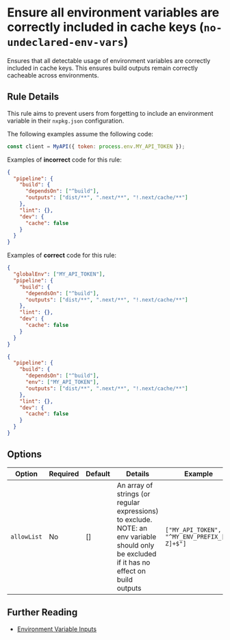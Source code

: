 # Ensure all environment variables are correctly included in cache keys (`no-undeclared-env-vars`)

Ensures that all detectable usage of environment variables are correctly included in cache keys. This ensures build outputs remain correctly cacheable across environments.

## Rule Details

This rule aims to prevent users from forgetting to include an environment variable in their `nxpkg.json` configuration.

The following examples assume the following code:

```js
const client = MyAPI({ token: process.env.MY_API_TOKEN });
```

Examples of **incorrect** code for this rule:

```json
{
  "pipeline": {
    "build": {
      "dependsOn": ["^build"],
      "outputs": ["dist/**", ".next/**", "!.next/cache/**"]
    },
    "lint": {},
    "dev": {
      "cache": false
    }
  }
}
```

Examples of **correct** code for this rule:

```json
{
  "globalEnv": ["MY_API_TOKEN"],
  "pipeline": {
    "build": {
      "dependsOn": ["^build"],
      "outputs": ["dist/**", ".next/**", "!.next/cache/**"]
    },
    "lint": {},
    "dev": {
      "cache": false
    }
  }
}
```

```json
{
  "pipeline": {
    "build": {
      "dependsOn": ["^build"],
      "env": ["MY_API_TOKEN"],
      "outputs": ["dist/**", ".next/**", "!.next/cache/**"]
    },
    "lint": {},
    "dev": {
      "cache": false
    }
  }
}
```

## Options

| Option      | Required | Default | Details                                                                                                                                     | Example                                      |
| ----------- | -------- | ------- | ------------------------------------------------------------------------------------------------------------------------------------------- | -------------------------------------------- |
| `allowList` | No       | []      | An array of strings (or regular expressions) to exclude. NOTE: an env variable should only be excluded if it has no effect on build outputs | `["MY_API_TOKEN", "^MY_ENV_PREFIX_[A-Z]+$"]` |

## Further Reading

- [Environment Variable Inputs](https://nxpkg.build/repo/docs/core-concepts/caching/environment-variable-inputs)
